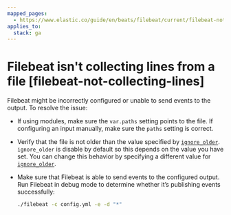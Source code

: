 ```yaml
---
mapped_pages:
  - https://www.elastic.co/guide/en/beats/filebeat/current/filebeat-not-collecting-lines.html
applies_to:
  stack: ga
---
```


# Filebeat isn't collecting lines from a file [filebeat-not-collecting-lines]

Filebeat might be incorrectly configured or unable to send events to the output. To resolve the issue:

* If using modules, make sure the `var.paths` setting points to the file. If configuring an input manually, make sure the `paths` setting is correct.
* Verify that the file is not older than the value specified by [`ignore_older`](/reference/filebeat/filebeat-input-log.md#filebeat-input-log-ignore-older). `ignore_older` is disable by default so this depends on the value you have set. You can change this behavior by specifying a different value for [`ignore_older`](/reference/filebeat/filebeat-input-log.md#filebeat-input-log-ignore-older).
* Make sure that Filebeat is able to send events to the configured output. Run Filebeat in debug mode to determine whether it’s publishing events successfully:

    ```sh
    ./filebeat -c config.yml -e -d "*"
    ```


